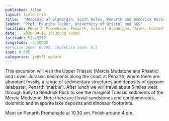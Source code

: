 ```yaml
---
published: false
layout: field-trip
title:  "Mesozoic of Glamorgan, South Wales, Penarth and Bendrick Rocks, Sully"
leader: "Prof. Maurice Tucker, University of Bristol and BGS"
location: Penarth Promenade, Penarth, Vale of Glamorgan, Wales, United Kingdom
date:   2020-04-18 10:30:00 +0000
latitude: 51.43512
longitude: -3.16692
#precise zoom: 0.005, inprecise zoom: 0.5
zoom: 0.005
categories: jekyll update
---
```

This excursion will visit the Upper Triassic (Mercia Mudstone and Rhaetic) and Lower Jurassic sediments along the coast at Penarth, where there are abundant fossils, a range of sedimentary structures and deposits of gypsum (alabaster, Penarth ‘marble’). After lunch we will travel about 5 miles west through Sully to Bendrick Rock to see the marginal Triassic sediments of the Mercia Mudstone. Here there are fluvial sandstones and conglomerates, dolomitic and evaporite lake deposits and dinosaur footprints.

Meet on Penarth Promenade at 10.30 am. Finish around 4 pm.
